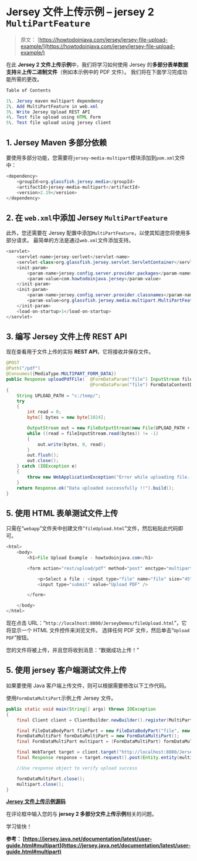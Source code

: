 # Jersey 文件上传示例 – jersey 2 `MultiPartFeature`

> 原文： [https://howtodoinjava.com/jersey/jersey-file-upload-example/](https://howtodoinjava.com/jersey/jersey-file-upload-example/)

在此 **Jersey 2 文件上传示例**中，我们将学习如何使用 Jersey 的**多部分表单数据支持**来**上传二进制文件**（例如本示例中的 PDF 文件）。 我们将在下面学习完成功能所需的更改。

```java
Table of Contents

1\. Jersey maven multipart dependency
2\. Add MultiPartFeature in web.xml
3\. Write Jersey Upload REST API
4\. Test file upload using HTML Form
5\. Test file upload using jersey client
```

## 1\. Jersey Maven 多部分依赖

要使用多部分功能，您需要将`jersey-media-multipart`模块添加到`pom.xml`文件中：

```java
<dependency>
    <groupId>org.glassfish.jersey.media</groupId>
    <artifactId>jersey-media-multipart</artifactId>
    <version>2.19</version>
</dependency>

```

## 2\. 在 `web.xml`中添加 Jersey `MultiPartFeature`

此外，您还需要在 Jersey 配置中添加`MultiPartFeature`，以使其知道您将使用多部分请求。 最简单的方法是通过`web.xml`文件添加支持。

```java
<servlet>
	<servlet-name>jersey-serlvet</servlet-name>
	<servlet-class>org.glassfish.jersey.servlet.ServletContainer</servlet-class>
	<init-param>
		<param-name>jersey.config.server.provider.packages</param-name>
		<param-value>com.howtodoinjava.jersey</param-value>
	</init-param>
	<init-param>
		<param-name>jersey.config.server.provider.classnames</param-name>
		<param-value>org.glassfish.jersey.media.multipart.MultiPartFeature</param-value>
	</init-param>
	<load-on-startup>1</load-on-startup>
</servlet>

```

## 3\. 编写 Jersey 文件上传 REST API

现在查看用于文件上传的实际 **REST API**，它将接收并保存文件。

```java
@POST
@Path("/pdf")
@Consumes({MediaType.MULTIPART_FORM_DATA})
public Response uploadPdfFile(	@FormDataParam("file") InputStream fileInputStream,
        						@FormDataParam("file") FormDataContentDisposition fileMetaData) throws Exception
{
	String UPLOAD_PATH = "c:/temp/";
	try 
	{
		int read = 0;
		byte[] bytes = new byte[1024];

		OutputStream out = new FileOutputStream(new File(UPLOAD_PATH + fileMetaData.getFileName()));
		while ((read = fileInputStream.read(bytes)) != -1) 
		{
			out.write(bytes, 0, read);
		}
		out.flush();
		out.close();
	} catch (IOException e) 
	{
		throw new WebApplicationException("Error while uploading file. Please try again !!");
	}
	return Response.ok("Data uploaded successfully !!").build();
}

```

## 5\. 使用 HTML 表单测试文件上传

只需在“`webapp`”文件夹中创建文件“`fileUpload.html`”文件，然后粘贴此代码即可。

```java
<html>
	<body>
		<h1>File Upload Example - howtodoinjava.com</h1>

		<form action="rest/upload/pdf" method="post" enctype="multipart/form-data">

			<p>Select a file : <input type="file" name="file" size="45" accept=".pdf" /></p>
			<input type="submit" value="Upload PDF" />

		</form>

	</body>
</html>

```

现在点击 URL：“`http://localhost:8080/JerseyDemos/fileUpload.html`”，它将显示一个 HTML 文件控件来浏览文件。 选择任何 PDF 文件，然后单击“`Upload PDF`”按钮。

您的文件将被上传，并且您将收到消息：“数据成功上传！”

## 5\. 使用 jersey 客户端测试文件上传

如果要使用 Java 客户端上传文件，则可以根据需要修改以下工作代码。

使用`FormDataMultiPart`示例上传 Jersey 文件。

```java
public static void main(String[] args) throws IOException 
{
	final Client client = ClientBuilder.newBuilder().register(MultiPartFeature.class).build();

	final FileDataBodyPart filePart = new FileDataBodyPart("file", new File("C:/temp/sample.pdf"));
	FormDataMultiPart formDataMultiPart = new FormDataMultiPart();
	final FormDataMultiPart multipart = (FormDataMultiPart) formDataMultiPart.field("foo", "bar").bodyPart(filePart);

	final WebTarget target = client.target("http://localhost:8080/JerseyDemos/rest/upload/pdf");
	final Response response = target.request().post(Entity.entity(multipart, multipart.getMediaType()));

	//Use response object to verify upload success

	formDataMultiPart.close();
	multipart.close();
}

```

[**Jersey 文件上传示例源码**](//howtodoinjava.com/wp-content/uploads/2015/08/JerseyDemos-File-Upload.zip)

在评论框中输入您的与 **jersey 2 多部分文件上传示例**相关的问题。

学习愉快！

**参考： [https://jersey.java.net/documentation/latest/user-guide.html#multipart](https://jersey.java.net/documentation/latest/user-guide.html#multipart)**